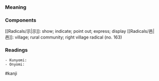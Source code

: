 ### Meaning



### Components

[[Radicals/示|示]]: show; indicate; point out; express; display [[Radicals/邑|邑]]: village; rural community; right village radical (no. 163)

### Readings

```
- Kunyomi: 
- Onyomi: 
```

#kanji